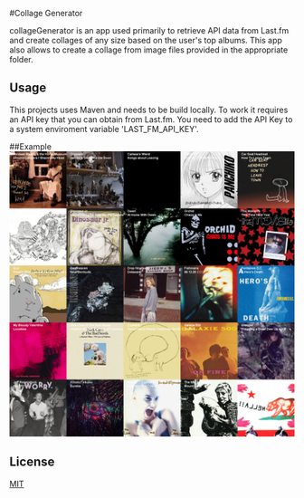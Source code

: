 #Collage Generator

collageGenerator is an app used primarily to retrieve
API data from Last.fm and create collages of any size 
based on the user's top albums. 
This app also allows to create a collage from image files provided in the appropriate folder.

## Usage

This projects uses Maven and needs to be build locally.
To work it requires an API key that you can obtain from Last.fm.
You need to add the API Key to a system enviroment variable 'LAST_FM_API_KEY'.

##Example
![Example collage](https://github.com/snicketpolska/collageGenerator/blob/main/image.png?raw=true)

## License
[MIT](https://choosealicense.com/licenses/mit/)